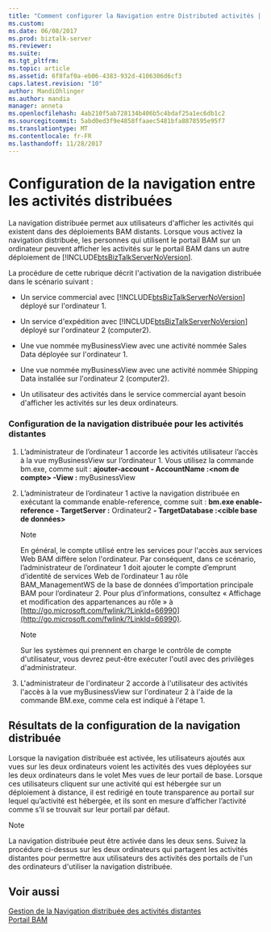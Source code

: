 ```yaml
---
title: "Comment configurer la Navigation entre Distributed activités | Documents Microsoft"
ms.custom: 
ms.date: 06/08/2017
ms.prod: biztalk-server
ms.reviewer: 
ms.suite: 
ms.tgt_pltfrm: 
ms.topic: article
ms.assetid: 6f8faf0a-eb06-4383-932d-4106306d6cf3
caps.latest.revision: "10"
author: MandiOhlinger
ms.author: mandia
manager: anneta
ms.openlocfilehash: 4ab210f5ab728134b406b5c4bdaf25a1ec6db1c2
ms.sourcegitcommit: 5abd0ed3f9e4858ffaaec5481bfa8878595e95f7
ms.translationtype: MT
ms.contentlocale: fr-FR
ms.lasthandoff: 11/28/2017
---
```

# <a name="how-to-configure-navigation-between-distributed-activities"></a>Configuration de la navigation entre les activités distribuées
La navigation distribuée permet aux utilisateurs d'afficher les activités qui existent dans des déploiements BAM distants. Lorsque vous activez la navigation distribuée, les personnes qui utilisent le portail BAM sur un ordinateur peuvent afficher les activités sur le portail BAM dans un autre déploiement de [!INCLUDE[btsBizTalkServerNoVersion](../includes/btsbiztalkservernoversion-md.md)].  
  
 La procédure de cette rubrique décrit l'activation de la navigation distribuée dans le scénario suivant :  
  
-   Un service commercial avec [!INCLUDE[btsBizTalkServerNoVersion](../includes/btsbiztalkservernoversion-md.md)] déployé sur l'ordinateur 1.  
  
-   Un service d'expédition avec [!INCLUDE[btsBizTalkServerNoVersion](../includes/btsbiztalkservernoversion-md.md)] déployé sur l'ordinateur 2 (computer2).  
  
-   Une vue nommée myBusinessView avec une activité nommée Sales Data déployée sur l'ordinateur 1.  
  
-   Une vue nommée myBusinessView avec une activité nommée Shipping Data installée sur l'ordinateur 2 (computer2).  
  
-   Un utilisateur des activités dans le service commercial ayant besoin d'afficher les activités sur les deux ordinateurs.  
  
### <a name="how-to-set-up-distributed-navigation-for-remote-activities"></a>Configuration de la navigation distribuée pour les activités distantes  
  
1.  L’administrateur de l’ordinateur 1 accorde les activités utilisateur l’accès à la vue myBusinessView sur l’ordinateur 1. Vous utilisez la commande bm.exe, comme suit : **ajouter-account - AccountName :\<nom de compte\> -View :** myBusinessView  
  
2.  L’administrateur de l’ordinateur 1 active la navigation distribuée en exécutant la commande enable-reference, comme suit : **bm.exe enable-reference - TargetServer :** Ordinateur2 **- TargetDatabase :\<cible base de données\>**  
  
    > [!NOTE]
    >  En général, le compte utilisé entre les services pour l'accès aux services Web BAM diffère selon l'ordinateur. Par conséquent, dans ce scénario, l’administrateur de l’ordinateur 1 doit ajouter le compte d’emprunt d’identité de services Web de l’ordinateur 1 au rôle BAM_ManagementWS de la base de données d’importation principale BAM pour l’ordinateur 2. Pour plus d’informations, consultez « Affichage et modification des appartenances au rôle » à [http://go.microsoft.com/fwlink/?LinkId=66990](http://go.microsoft.com/fwlink/?LinkId=66990).  
  
    > [!NOTE]
    >  Sur les systèmes qui prennent en charge le contrôle de compte d'utilisateur, vous devrez peut-être exécuter l'outil avec des privilèges d'administrateur.  
  
3.  L'administrateur de l'ordinateur 2 accorde à l'utilisateur des activités l'accès à la vue myBusinessView sur l'ordinateur 2 à l'aide de la commande BM.exe, comme cela est indiqué à l'étape 1.  
  
## <a name="results-of-setting-up-distributed-navigation"></a>Résultats de la configuration de la navigation distribuée  
 Lorsque la navigation distribuée est activée, les utilisateurs ajoutés aux vues sur les deux ordinateurs voient les activités des vues déployées sur les deux ordinateurs dans le volet Mes vues de leur portail de base. Lorsque ces utilisateurs cliquent sur une activité qui est hébergée sur un déploiement à distance, il est redirigé en toute transparence au portail sur lequel qu’activité est hébergée, et ils sont en mesure d’afficher l’activité comme s’il se trouvait sur leur portail par défaut.  
  
> [!NOTE]
>  La navigation distribuée peut être activée dans les deux sens. Suivez la procédure ci-dessus sur les deux ordinateurs qui partagent les activités distantes pour permettre aux utilisateurs des activités des portails de l'un des ordinateurs d'utiliser la navigation distribuée.  
  
## <a name="see-also"></a>Voir aussi  
 [Gestion de la Navigation distribuée des activités distantes](../core/managing-distributed-navigation-of-remote-activities.md)   
 [Portail BAM](../core/bam-portal.md)